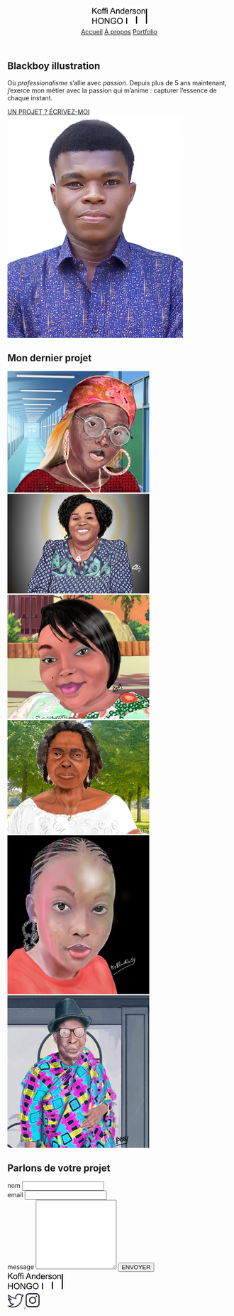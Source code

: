 <!DOCTYPE html>
<html lang="fr">

<head>
    <meta charset="utf-8" >
    <title>Accueil - Blackboy illustration</title>
    <link href="style/style.css" rel="stylesheet" >
    <link href="style/index.css" rel="stylesheet" >
    <link rel="preconnect" href="https://fonts.googleapis.com"> <!-- Insertion de police -->
    <link rel="preconnect" href="https://fonts.gstatic.com" crossorigin>
    <link href="https://fonts.googleapis.com/css2?family=Manrope&family=Montserrat&display=swap" rel="stylesheet">
</head>

<body>
    <header>
        <nav>
            <img src="images/logo.png" alt="Logo Hongo Koffi Anderson">
            <div>
                <a href="index.html">Accueil</a>
                <a href="a-propos.html">À propos</a>
                <a href="portfolio.html">Portfolio</a>
            </div>
        </nav>
    </header>
    <main>
        <section class="accueil-introduction">
            <div>
                <h1>Blackboy illustration</h1>
                <p>
                    Où <em>professionalisme</em> s’allie avec <em>passion</em>. Depuis
                    plus de 5 ans maintenant, j’exerce mon métier avec la passion
                    qui m’anime : capturer l’essence de chaque instant.
                </p>
                <a href="#contact" class="cta">UN PROJET ? ÉCRIVEZ-MOI</a>
            </div>
            <img src="images/Blackboy0.png" alt="Portrait avec effet de la photographe Hongo Koffi Anderson" >
        </section>
        <section class="accueil-photos">
            <h2>Mon dernier projet</h2>
            <div>
                <img src="images/accueil/element-1.1.png" alt="Twelve apostles - Australie" >
                <img src="images/accueil/element-3.3.png" alt="Wai-O-Tapu - Nouvelle-Zélande" >
                <img src="images/accueil/element-2.2.png" alt="Parc National d’Abel Tasman - Nouvelle-Zélande" >
            </div>
            <div>
                <img src="images/accueil/element-4.4.png" alt="Lac Rotorua - Nouvelle-Zélande" >
                <img src="images/accueil/element-5.5.png" alt="Milford Sound - Nouvelle-Zélande" >
                <img src="images/accueil/element-6.6.png" alt="Lac Wanaka - Nouvelle-Zélande" >
            </div>
        </section>
        <section id="contact" class="section-contact">
            <h2>Parlons de votre projet</h2> <!-- Création de formulaire --> 
            <form method="get" action="#">
                <div class="form-nom-email">
                    <div class="form-column">
                        <label for="nom">nom</label>
                        <input type="text" name="nom" id="nom" >
                    </div>
                    <div class="form-column">
                        <label for="email">email</label>
                        <input type="email" name="email" id="email" >
                    </div>
                </div>
                <label for="message">message</label>
                <textarea name="message" id="message" rows="10"></textarea>
                <input type="submit" value="ENVOYER" class="cta" >
            </form>
        </section>
    </main>
    <footer>
        <img src="images/logo.png" alt="Logo Hongo Koffi Anderson" >
        <div>
            <a target="_blank" href="https://twitter.com/Blackboy_art" class="lien-icone">
                <img src="images/twitter.png" alt="Logo Twitter" >
            </a>
            <a target="_blank" href="https://www.instagram.com/bboy_art_officiel/" class="lien-icone">
                <img src="images/instagram.png" alt="Logo Instagram" >
            </a>
        </div>
    </footer>
  </body>
</html>
